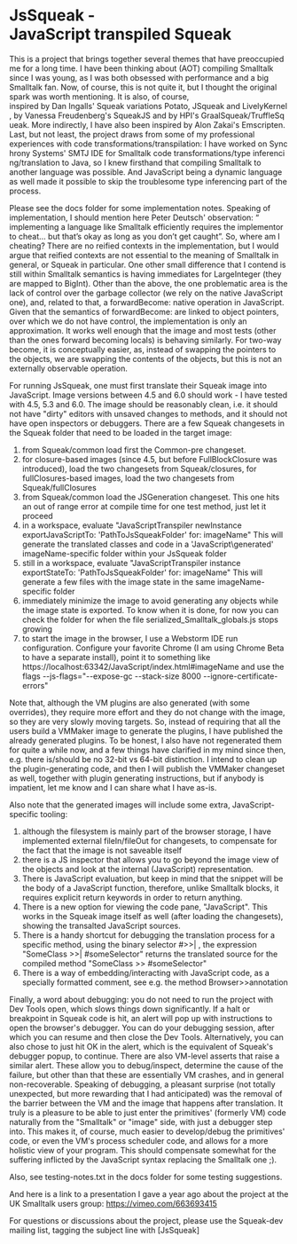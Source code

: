 # JsSqueak - JavaScript transpiled Squeak

This is a project that brings together several themes that have preoccupied me for a long time.
I have been thinking about (AOT) compiling Smalltalk since I was young, as I was both obsessed with performance and a big Smalltalk fan.
Now, of course, this is not quite it, but I thought the original spark was worth mentioning.
It is also, of course, inspired by Dan Ingalls' Squeak variations Potato, JSqueak and LivelyKernel, by Vanessa Freudenberg's SqueakJS and by HPI's GraalSqueak/TruffleSqueak.
More indirectly, I have also been inspired by Alon Zakai's Emscripten.
Last, but not least, the project draws from some of my professional experiences with code transformations/transpilation: I have worked on Synchrony Systems' SMTJ IDE for Smalltalk code transformations/type inferencing/translation to Java, so I knew firsthand that compiling Smalltalk to another language was possible. And JavaScript being a dynamic language as well made it possible to skip the troublesome type inferencing part of the process.

Please see the docs folder for some implementation notes. Speaking of implementation, I should mention here Peter Deutsch' observation: “ implementing a language like Smalltalk efficiently requires the
implementor to cheat... but that’s okay as long as you don’t get caught”. So, where am I cheating? There are no reified contexts in the implementation, but I would argue that reified contexts are not essential to the meaning of Smalltalk in general, or Squeak in particular.
One other small difference that I contend is still within Smalltalk semantics is having immediates for LargeInteger (they are mapped to BigInt).
Other than the above, the one problematic area is the lack of control over the garbage collector (we rely on the native JavaScript one), and, related to that, a forwardBecome: native operation in JavaScript. Given that the semantics of forwardBecome: are linked to object pointers, over which we do not have control, the implementation is only an approximation. It works well enough that the image and most tests (other than the ones forward becoming locals) is behaving similarly.
For two-way become, it is conceptually easier, as, instead of swapping the pointers to the objects, we are swapping the contents of the objects, but this is not an externally observable operation.

For running JsSqueak, one must first translate their Squeak image into JavaScript.
Image versions between 4.5 and 6.0 should work - I have tested with 4.5, 5.3 and 6.0.
The image should be reasonably clean, i.e. it should not have "dirty" editors with unsaved changes to methods, and it should not have open inspectors or debuggers.
There are a few Squeak changesets in the Squeak folder that need to be loaded in the target image:
1. from Squeak/common load first the Common-pre changeset.
2. for closure-based images (since 4.5, but before FullBlockClosure was introduced), load the two changesets from Squeak/closures, for fullClosures-based images, load the two changesets from Squeak/fullClosures
3. from Squeak/common load the JSGeneration changeset. This one hits an out of range error at compile time for one test method, just let it proceed
4. in a workspace, evaluate "JavaScriptTranspiler newInstance exportJavaScriptTo: 'PathToJsSqueakFolder\' for: imageName"
   This will generate the translated classes and code in a 'JavaScript\generated\' imageName-specific folder within your JsSqueak folder
5. still in a workspace, evaluate "JavaScriptTranspiler instance exportStateTo: 'PathToJsSqueakFolder\' for: imageName"
   This will generate a few files with the image state in the same imageName-specific folder
6. immediately minimize the image to avoid generating any objects while the image state is exported. To know when it is done, for now you can check the folder for when the file serialized_Smalltalk_globals.js stops growing
7. to start the image in the browser, I use a Webstorm IDE run configuration. Configure your favorite Chrome (I am using Chrome Beta to have a separate install), point it to something like https://localhost:63342/JavaScript/index.html#imageName
   and use the flags --js-flags="--expose-gc --stack-size 8000 --ignore-certificate-errors"
	 
	 
Note that, although the VM plugins are also generated (with some overrides), they require more effort and they do not change with the image, so they are very slowly moving targets.
So, instead of requiring that all the users build a VMMaker image to generate the plugins, I have published the already generated plugins. 
To be honest, I also have not regenerated them for quite a while now, and a few things have clarified in my mind since then, e.g. there is/should be no 32-bit vs 64-bit distinction.
I intend to clean up the plugin-generating code, and then I will publish the VMMaker changeset as well, together with plugin generating instructions, but if anybody is impatient, let me know and I can share what I have as-is.

Also note that the generated images will include some extra, JavaScript-specific tooling: 
1. although the filesystem is mainly part of the browser storage, I have implemented external fileIn/fileOut for changesets, to compensate for the fact that the image is not saveable itself
2. there is a JS inspector that allows you to go beyond the image view of the objects and look at the internal (JavaScript) representation. 
3. There is JavaScript evaluation, but keep in mind that the snippet will be the body of a JavaScript function, therefore, unlike Smalltalk blocks, it requires explicit return keywords in order to return anything.
4. There is a new option for viewing the code pane, "JavaScript". This works in the Squeak image itself as well (after loading the changesets), showing the transalted JavaScript sources.
5. There is a handy shortcut for debugging the translation process for a specific method, using the binary selector #>>| , the expression "SomeClass >>| #someSelector" returns the translated source for the compiled method "SomeClass >> #someSelector"
6. There is a way of embedding/interacting with JavaScript code, as a specially formatted comment, see e.g. the method Browser>>annotation

Finally, a word about debugging: you do not need to run the project with Dev Tools open, which slows things down significantly. 
If a halt or breakpoint in Squeak code is hit, an alert will pop up with instructions to open the browser's debugger. You can do your debugging session, after which you can resume and then close the Dev Tools.
Alternatively, you can also chose to just hit OK in the alert, which is the equivalent of Squeak's debugger popup, to continue.
There are also VM-level asserts that raise a similar alert. These allow you to debug/inspect, determine the cause of the failure, but other than that these are essentially VM crashes, and in general non-recoverable.
Speaking of debugging, a pleasant surprise (not totally unexpected, but more rewarding that I had anticipated) was the removal of the barrier between the VM and the image that happens after translation. It truly is a pleasure to be able to just enter the primitives' (formerly VM) code naturally from the "Smalltalk" or "image" side, with just a debugger step into. This makes it, of course, much easier to develop/debug the primitives' code, or even the VM's process scheduler code, and allows for a more holistic view of your program. 
This should compensate somewhat for the suffering inflicted by the JavaScript syntax replacing the Smalltalk one ;).

Also, see testing-notes.txt in the docs folder for some testing suggestions.

And here is a link to a presentation I gave a year ago about the project at the UK Smalltalk users group: https://vimeo.com/663693415

For questions or discussions about the project, please use the Squeak-dev mailing list, tagging the subject line with [JsSqueak]